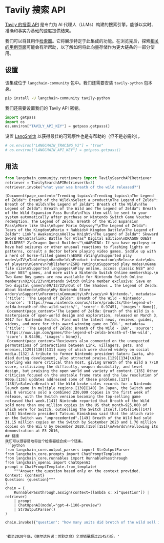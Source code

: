 # Tavily 搜索 API

[Tavily 的搜索 API](https://tavily.com) 是专门为 AI 代理人（LLMs）构建的搜索引擎，能够以实时、准确和事实为基础的速度提供结果。

我们可以将其用作[检索器](/docs/how_to#retrievers)。它将展示特定于此集成的功能。在浏览完后，探索[相关的用例页面](/docs/how_to#qa-with-rag)可能会有所帮助，以了解如何将此向量存储作为更大链条的一部分使用。

## 设置

该集成位于 `langchain-community` 包中。我们还需要安装 `tavily-python` 包本身。

```bash
pip install -U langchain-community tavily-python
```

我们还需要设置我们的 Tavily API 密钥。

```python
import getpass
import os
os.environ["TAVILY_API_KEY"] = getpass.getpass()
```

设置 [LangSmith](https://smith.langchain.com/) 以获得最佳的可观察性也是有帮助的（但不是必需的）。

```python
# os.environ["LANGCHAIN_TRACING_V2"] = "true"
# os.environ["LANGCHAIN_API_KEY"] = getpass.getpass()
```

## 用法

```python
from langchain_community.retrievers import TavilySearchAPIRetriever
retriever = TavilySearchAPIRetriever(k=3)
retriever.invoke("what year was breath of the wild released?")
```
```output
[Document(page_content='Trending topics\nTrending topics\nThe Legend of Zelda™: Breath of the Wild\nSelect a product\nThe Legend of Zelda™: Breath of the Wild\nThe Legend of Zelda™: Breath of the Wild\nThe Legend of Zelda™: Breath of the Wild and The Legend of Zelda™: Breath of the Wild Expansion Pass Bundle\nThis item will be sent to your system automatically after purchase or Nintendo Switch Game Voucher redemption. The Legend of Zelda: Breath of the Wild Expansion Pass\nMore like this\nSuper Mario Odyssey™\nThe Legend of Zelda™: Tears of the Kingdom\nMario + Rabbids® Kingdom Battle\nThe Legend of Zelda™: Link’s Awakening\nHollow Knight\nThe Legend of Zelda™: Skyward Sword HD\nStarlink: Battle for Atlas™ Digital Edition\nDRAGON QUEST BUILDERS™ 2\nDragon Quest Builders™\nWARNING: If you have epilepsy or have had seizures or other unusual reactions to flashing lights or patterns, consult a doctor before playing video games. Saddle up with a herd of horse-filled games!\nESRB rating\nSupported play modes\nTV\nTabletop\nHandheld\nProduct information\nRelease date\nNo. of players\nGenre\nPublisher\nESRB rating\nSupported play modes\nGame file size\nSupported languages\nPlay online, access classic NES™ and Super NES™ games, and more with a Nintendo Switch Online membership.\n Two Game Boy games are now available for Nintendo Switch Online members\n02/01/23\nNintendo Switch Online member exclusive: Save on two digital games\n09/13/22\nOut of the Shadows … the Legend of Zelda: About Nintendo\nShop\nMy Nintendo Store orders\nSupport\nParents\nCommunity\nPrivacy\n© Nintendo.', metadata={'title': 'The Legend of Zelda™: Breath of the Wild - Nintendo', 'source': 'https://www.nintendo.com/us/store/products/the-legend-of-zelda-breath-of-the-wild-switch/', 'score': 0.97451, 'images': None}),
 Document(page_content='The Legend of Zelda: Breath of the Wild is a masterpiece of open-world design and exploration, released on March 3, 2017 for Nintendo Switch. Find out the latest news, reviews, guides, videos, and more for this award-winning game on IGN.', metadata={'title': 'The Legend of Zelda: Breath of the Wild - IGN', 'source': 'https://www.ign.com/games/the-legend-of-zelda-breath-of-the-wild', 'score': 0.94496, 'images': None}),
 Document(page_content='Reviewers also commented on the unexpected permutations of interactions between Link, villagers, pets, and enemies,[129][130][131] many of which were shared widely on social media.[132] A tribute to former Nintendo president Satoru Iwata, who died during development, also attracted praise.[129][134]\nJim Sterling was more critical than most, giving Breath of the Wild a 7/10 score, criticizing the difficulty, weapon durability, and level design, but praising the open world and variety of content.[135] Other criticism focused on the unstable frame rate and the low resolution of 900p;[136] updates addressed some of these problems.[137][138]\nSales\nBreath of the Wild broke sales records for a Nintendo launch game in multiple regions.[139][140] In Japan, the Switch and Wii U versions sold a combined 230,000 copies in the first week of release, with the Switch version becoming the top-selling game released that week.[141] Nintendo reported that Breath of the Wild sold more than one million copies in the US that month—925,000 of which were for Switch, outselling the Switch itself.[145][146][147][148] Nintendo president Tatsumi Kimishima said that the attach rate on the Switch was "unprecedented".[149] Breath of the Wild had sold 31.15 million copies on the Switch by September 2023 and 1.70 million copies on the Wii U by December 2020.[150][151]\nAwards\nFollowing its demonstration at E3 2016,
## 链接
我们可以很容易地将这个检索器组合成一个链条。
```python
from langchain_core.output_parsers import StrOutputParser
from langchain_core.prompts import ChatPromptTemplate
from langchain_core.runnables import RunnablePassthrough
from langchain_openai import ChatOpenAI
prompt = ChatPromptTemplate.from_template(
    """Answer the question based only on the context provided.
Context: {context}
Question: {question}"""
)
chain = (
    RunnablePassthrough.assign(context=(lambda x: x["question"]) | retriever)
    | prompt
    | ChatOpenAI(model="gpt-4-1106-preview")
    | StrOutputParser()
)
```
```python
chain.invoke({"question": "how many units did bretch of the wild sell in 2020"})
```
```output

'截至2020年底，《塞尔达传说：荒野之息》全球销量超过2145万份。'

```